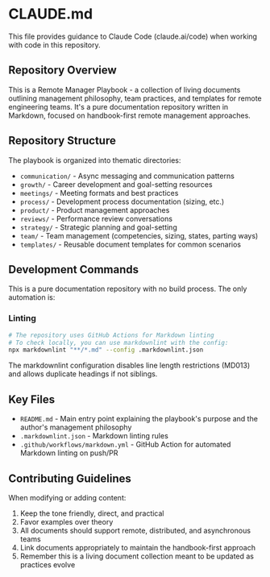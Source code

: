 # CLAUDE.md

This file provides guidance to Claude Code (claude.ai/code) when working with code in this repository.

## Repository Overview

This is a Remote Manager Playbook - a collection of living documents outlining management philosophy, team practices, and templates for remote engineering teams. It's a pure documentation repository written in Markdown, focused on handbook-first remote management approaches.

## Repository Structure

The playbook is organized into thematic directories:

- `communication/` - Async messaging and communication patterns
- `growth/` - Career development and goal-setting resources
- `meetings/` - Meeting formats and best practices
- `process/` - Development process documentation (sizing, etc.)
- `product/` - Product management approaches
- `reviews/` - Performance review conversations
- `strategy/` - Strategic planning and goal-setting
- `team/` - Team management (competencies, sizing, states, parting ways)
- `templates/` - Reusable document templates for common scenarios

## Development Commands

This is a pure documentation repository with no build process. The only automation is:

### Linting

```bash
# The repository uses GitHub Actions for Markdown linting
# To check locally, you can use markdownlint with the config:
npx markdownlint "**/*.md" --config .markdownlint.json
```

The markdownlint configuration disables line length restrictions (MD013) and allows duplicate headings if not siblings.

## Key Files

- `README.md` - Main entry point explaining the playbook's purpose and the author's management philosophy
- `.markdownlint.json` - Markdown linting rules
- `.github/workflows/markdown.yml` - GitHub Action for automated Markdown linting on push/PR

## Contributing Guidelines

When modifying or adding content:

1. Keep the tone friendly, direct, and practical
2. Favor examples over theory
3. All documents should support remote, distributed, and asynchronous teams
4. Link documents appropriately to maintain the handbook-first approach
5. Remember this is a living document collection meant to be updated as practices evolve

